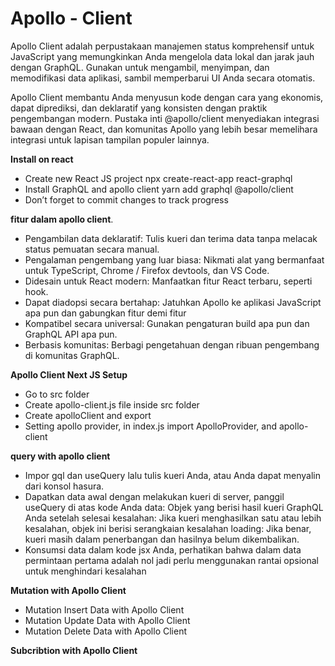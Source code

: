 # Apollo - Client
Apollo Client adalah perpustakaan manajemen status komprehensif untuk JavaScript yang memungkinkan Anda mengelola data lokal dan jarak jauh dengan GraphQL. Gunakan untuk mengambil, menyimpan, dan memodifikasi data aplikasi, sambil memperbarui UI Anda secara otomatis.

Apollo Client membantu Anda menyusun kode dengan cara yang ekonomis, dapat diprediksi, dan deklaratif yang konsisten dengan praktik pengembangan modern. Pustaka inti @apollo/client menyediakan integrasi bawaan dengan React, dan komunitas Apollo yang lebih besar memelihara integrasi untuk lapisan tampilan populer 
lainnya.

**Install on react**
 -  Create new React JS project
  npx create-react-app react-graphql
 -  Install GraphQL and apollo client
yarn add graphql @apollo/client
 -  Don’t forget to commit changes to track progress

**fitur dalam apollo client**.

 - Pengambilan data deklaratif: Tulis kueri dan terima data tanpa melacak status pemuatan secara manual.
 - Pengalaman pengembang yang luar biasa: Nikmati alat yang bermanfaat untuk TypeScript, Chrome / Firefox devtools, dan VS Code.
 - Didesain untuk React modern: Manfaatkan fitur React terbaru, seperti hook.
 - Dapat diadopsi secara bertahap: Jatuhkan Apollo ke aplikasi JavaScript apa pun dan gabungkan fitur demi fitur
 - Kompatibel secara universal: Gunakan pengaturan build apa pun dan GraphQL API apa pun.
 - Berbasis komunitas: Berbagi pengetahuan dengan ribuan pengembang di komunitas GraphQL.

**Apollo Client Next JS Setup**
 -  Go to src folder   
 -  Create apollo-client.js file inside src folder
 -  Create apolloClient and export
 - Setting apollo provider, in index.js import ApolloProvider, and apollo-client

**query with apollo client**
 - Impor gql dan useQuery lalu tulis kueri Anda, atau Anda dapat menyalin dari konsol hasura.
 - Dapatkan data awal dengan melakukan kueri di server, panggil useQuery di atas kode Anda
data: Objek yang berisi hasil kueri GraphQL Anda setelah selesai
kesalahan: Jika kueri menghasilkan satu atau lebih kesalahan, objek ini berisi serangkaian kesalahan
loading: Jika benar, kueri masih dalam penerbangan dan hasilnya belum dikembalikan.
 - Konsumsi data dalam kode jsx Anda, perhatikan bahwa dalam data permintaan pertama adalah nol jadi perlu menggunakan rantai opsional untuk menghindari kesalahan 

**Mutation with Apollo Client**

 - Mutation Insert Data with Apollo Client
 - Mutation Update Data with Apollo Client
 - Mutation Delete Data with Apollo Client
 
 **Subcribtion with Apollo Client**